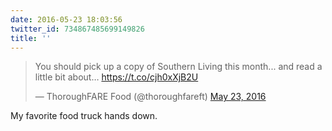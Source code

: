 ```yaml
---
date: 2016-05-23 18:03:56
twitter_id: 734867485699149826
title: ''
---
```


<blockquote class="twitter-tweet"><p lang="en" dir="ltr">You should pick up a copy of Southern Living this month... and read a little bit about… <a href="https://t.co/cjh0xXjB2U">https://t.co/cjh0xXjB2U</a></p>&mdash; ThoroughFARE Food (@thoroughfareft) <a href="https://twitter.com/thoroughfareft/status/734865513889701888?ref_src=twsrc%5Etfw">May 23, 2016</a></blockquote>
<script async src="https://platform.twitter.com/widgets.js" charset="utf-8"></script>

My favorite food truck hands down. 
